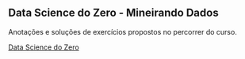 ## Data Science do Zero -  Mineirando Dados

Anotações e soluções de exercícios propostos no percorrer do curso.

[Data Science do Zero](https://minerandodados.com.br/curso-de-data-science/)